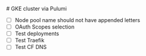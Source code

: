 # GKE cluster via Pulumi

- [ ] Node pool name should not have appended letters
- [ ] OAuth Scopes selection
- [ ] Test deployments
- [ ] Test Traefik
- [ ] Test CF DNS 